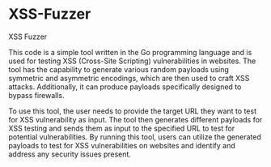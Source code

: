# XSS-Fuzzer
XSS Fuzzer

This code is a simple tool written in the Go programming language and is used for testing XSS (Cross-Site Scripting) vulnerabilities in websites. The tool has the capability to generate various random payloads using symmetric and asymmetric encodings, which are then used to craft XSS attacks. Additionally, it can produce payloads specifically designed to bypass firewalls.

To use this tool, the user needs to provide the target URL they want to test for XSS vulnerability as input. The tool then generates different payloads for XSS testing and sends them as input to the specified URL to test for potential vulnerabilities. By running this tool, users can utilize the generated payloads to test for XSS vulnerabilities on websites and identify and address any security issues present.
